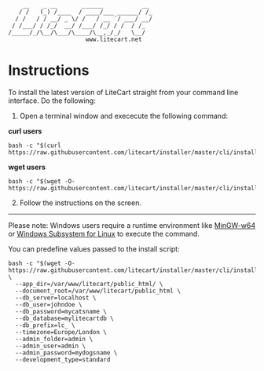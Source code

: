         __    _ __       ______           __
       / /   (_) /____  / ____/___ ______/ /_
      / /   / / __/ _ \/ /   / __ `/ ___/ __/
     / /___/ / /_/  __/ /___/ /_/ / /  / /_
    /_____/_/\__/\___/\____/\__,_/_/   \__/
                          www.litecart.net

# Instructions

To install the latest version of LiteCart straight from your command line interface. Do the following:

1. Open a terminal window and exececute the following command:

  **curl users**

    bash -c "$(curl https://raw.githubusercontent.com/litecart/installer/master/cli/install.sh)"

  **wget users**

    bash -c "$(wget -O- https://raw.githubusercontent.com/litecart/installer/master/cli/install.sh)"

2. Follow the instructions on the screen.

-----------------------------------------------------------------------

Please note: Windows users require a runtime environment like [MinGW-w64](https://www.mingw-w64.org/) or [Windows Subsystem for Linux](https://docs.microsoft.com/en-us/windows/wsl/) to execute the command.

You can predefine values passed to the install script:

    bash -c "$(wget -O- https://raw.githubusercontent.com/litecart/installer/master/cli/install.sh)" \
      --app_dir=/var/www/litecart/public_html/ \
      --document_root=/var/www/litecart/public_html \
      --db_server=localhost \
      --db_user=johndoe \
      --db_password=mycatsname \
      --db_database=mylitecartdb \
      --db_prefix=lc_ \
      --timezone=Europe/London \
      --admin_folder=admin \
      --admin_user=admin \
      --admin_password=mydogsname \
      --development_type=standard
